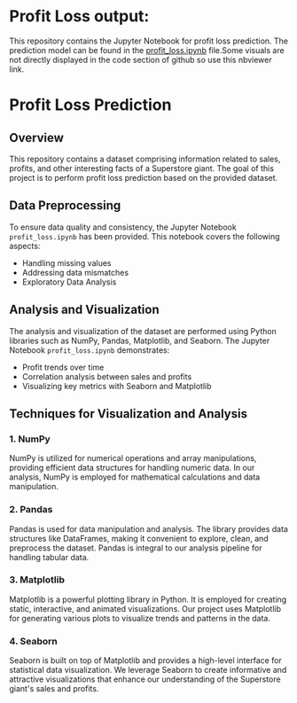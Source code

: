 # Profit Loss output:

This repository contains the Jupyter Notebook for profit loss prediction. The prediction model can be found in the [profit_loss.ipynb](https://nbviewer.org/github/MonikkaAnnamalai/profit-loss-prediction/blob/main/profit_loss.ipynb) file.Some visuals are not directly displayed in the code section of github so use this nbviewer link.

# Profit Loss Prediction

## Overview

This repository contains a dataset comprising information related to sales, profits, and other interesting facts of a Superstore giant. The goal of this project is to perform profit loss prediction based on the provided dataset.

## Data Preprocessing

To ensure data quality and consistency, the Jupyter Notebook `profit_loss.ipynb` has been provided. This notebook covers the following aspects:

- Handling missing values
- Addressing data mismatches
- Exploratory Data Analysis

## Analysis and Visualization

The analysis and visualization of the dataset are performed using Python libraries such as NumPy, Pandas, Matplotlib, and Seaborn. The Jupyter Notebook `profit_loss.ipynb` demonstrates:

- Profit trends over time
- Correlation analysis between sales and profits
- Visualizing key metrics with Seaborn and Matplotlib

## Techniques for Visualization and Analysis

### 1. NumPy

NumPy is utilized for numerical operations and array manipulations, providing efficient data structures for handling numeric data. In our analysis, NumPy is employed for mathematical calculations and data manipulation.

### 2. Pandas

Pandas is used for data manipulation and analysis. The library provides data structures like DataFrames, making it convenient to explore, clean, and preprocess the dataset. Pandas is integral to our analysis pipeline for handling tabular data.

### 3. Matplotlib

Matplotlib is a powerful plotting library in Python. It is employed for creating static, interactive, and animated visualizations. Our project uses Matplotlib for generating various plots to visualize trends and patterns in the data.

### 4. Seaborn

Seaborn is built on top of Matplotlib and provides a high-level interface for statistical data visualization. We leverage Seaborn to create informative and attractive visualizations that enhance our understanding of the Superstore giant's sales and profits.
